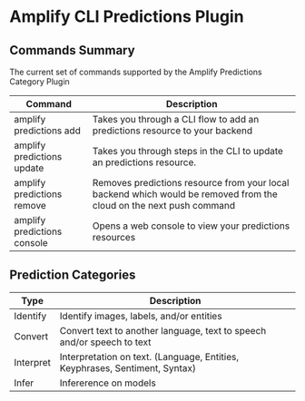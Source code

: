 # Amplify CLI Predictions Plugin

## Commands Summary

The current set of commands supported by the Amplify Predictions Category Plugin

| Command              | Description |
| --- | --- |
| amplify predictions add | Takes you through a CLI flow to add an predictions resource to your backend   |
| amplify predictions update | Takes you through steps in the CLI to update an predictions resource.  |
| amplify predictions remove | Removes predictions resource from your local backend which would be removed from the cloud on the next push command |
| amplify predictions console | Opens a web console to view your predictions resources |

## Prediction Categories
| Type              | Description |
| --- | --- |
| Identify | Identify images, labels, and/or entities  |
| Convert | Convert text to another language, text to speech and/or speech to text  |
| Interpret | Interpretation on text. (Language, Entities, Keyphrases, Sentiment, Syntax)  |
| Infer | Infererence on models  |
